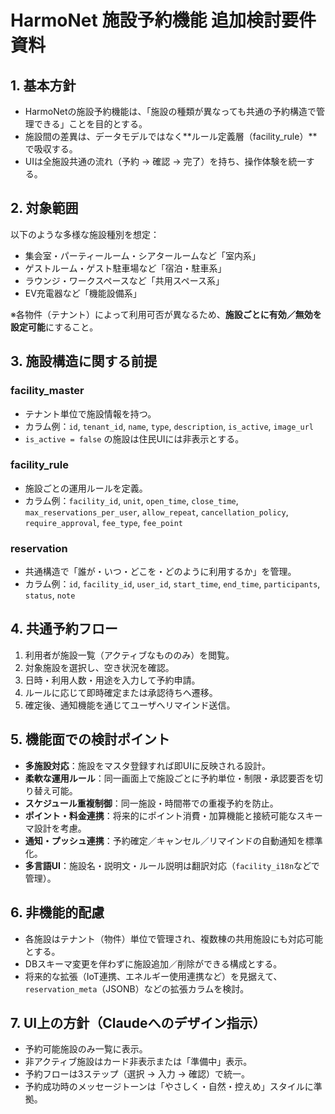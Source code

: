 # HarmoNet 施設予約機能 追加検討要件資料

## 1. 基本方針
- HarmoNetの施設予約機能は、「施設の種類が異なっても共通の予約構造で管理できる」ことを目的とする。
- 施設間の差異は、データモデルではなく**ルール定義層（facility_rule）**で吸収する。
- UIは全施設共通の流れ（予約 → 確認 → 完了）を持ち、操作体験を統一する。

## 2. 対象範囲
以下のような多様な施設種別を想定：
- 集会室・パーティールーム・シアタールームなど「室内系」
- ゲストルーム・ゲスト駐車場など「宿泊・駐車系」
- ラウンジ・ワークスペースなど「共用スペース系」
- EV充電器など「機能設備系」

※各物件（テナント）によって利用可否が異なるため、**施設ごとに有効／無効を設定可能**にすること。

## 3. 施設構造に関する前提
### facility_master
- テナント単位で施設情報を持つ。
- カラム例：`id`, `tenant_id`, `name`, `type`, `description`, `is_active`, `image_url`
- `is_active = false` の施設は住民UIには非表示とする。

### facility_rule
- 施設ごとの運用ルールを定義。
- カラム例：`facility_id`, `unit`, `open_time`, `close_time`, `max_reservations_per_user`, `allow_repeat`, `cancellation_policy`, `require_approval`, `fee_type`, `fee_point`

### reservation
- 共通構造で「誰が・いつ・どこを・どのように利用するか」を管理。
- カラム例：`id`, `facility_id`, `user_id`, `start_time`, `end_time`, `participants`, `status`, `note`

## 4. 共通予約フロー
1. 利用者が施設一覧（アクティブなもののみ）を閲覧。  
2. 対象施設を選択し、空き状況を確認。  
3. 日時・利用人数・用途を入力して予約申請。  
4. ルールに応じて即時確定または承認待ちへ遷移。  
5. 確定後、通知機能を通じてユーザへリマインド送信。

## 5. 機能面での検討ポイント
- **多施設対応**：施設をマスタ登録すれば即UIに反映される設計。  
- **柔軟な運用ルール**：同一画面上で施設ごとに予約単位・制限・承認要否を切り替え可能。  
- **スケジュール重複制御**：同一施設・時間帯での重複予約を防止。  
- **ポイント・料金連携**：将来的にポイント消費・加算機能と接続可能なスキーマ設計を考慮。  
- **通知・プッシュ連携**：予約確定／キャンセル／リマインドの自動通知を標準化。  
- **多言語UI**：施設名・説明文・ルール説明は翻訳対応（`facility_i18n`などで管理）。

## 6. 非機能的配慮
- 各施設はテナント（物件）単位で管理され、複数棟の共用施設にも対応可能とする。  
- DBスキーマ変更を伴わずに施設追加／削除ができる構成とする。  
- 将来的な拡張（IoT連携、エネルギー使用連携など）を見据えて、`reservation_meta`（JSONB）などの拡張カラムを検討。

## 7. UI上の方針（Claudeへのデザイン指示）
- 予約可能施設のみ一覧に表示。  
- 非アクティブ施設はカード非表示または「準備中」表示。  
- 予約フローは3ステップ（選択 → 入力 → 確認）で統一。  
- 予約成功時のメッセージトーンは「やさしく・自然・控えめ」スタイルに準拠。
